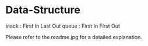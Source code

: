 # Data-Structure

stack : First In Last Out
queue : First In First Out

Please refer to the readme.jpg for a detailed explanation.

